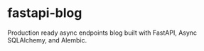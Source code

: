 # fastapi-blog
Production ready async endpoints blog built with FastAPI, Async SQLAlchemy, and Alembic.

